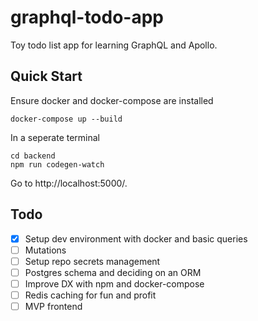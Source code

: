 # graphql-todo-app

Toy todo list app for learning GraphQL and Apollo.

## Quick Start

Ensure docker and docker-compose are installed

    docker-compose up --build

In a seperate terminal

    cd backend
    npm run codegen-watch

Go to http://localhost:5000/.

## Todo

- [x] Setup dev environment with docker and basic queries
- [ ] Mutations
- [ ] Setup repo secrets management
- [ ] Postgres schema and deciding on an ORM
- [ ] Improve DX with npm and docker-compose
- [ ] Redis caching for fun and profit
- [ ] MVP frontend